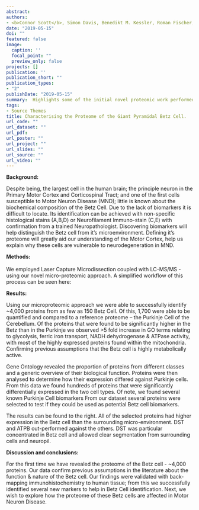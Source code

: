 ```yaml
---
abstract:
authors:
- <b>Connor Scott</b>, Simon Davis, Benedikt M. Kessler, Roman Fischer, Olaf Ansorge
date: "2019-05-15"
doi: ""
featured: false
image:
  caption: ''
  focal_point: ""
  preview_only: false
projects: []
publication: ''
publication_short: ""
publication_types:
- "2"
publishDate: "2019-05-15" 
summary:  Highlights some of the initial novel proteomic work performed on Betz cell. <b><i> Poster - University of Oxford’s Medical Science Division D.Phil Day 2019</i></b>
tags:
- Source Themes
title: Characterising the Proteome of the Giant Pyramidal Betz Cell. 
url_code: ""
url_dataset: ""
url_pdf: 
url_poster: ""
url_project: ""
url_slides: ""
url_source: ""
url_video: ""
---
```

<b>Background:</b>

Despite being, the largest cell in the human brain; the principle neuron in the Primary Motor Cortex and Corticospinal Tract; and one of the first cells susceptible to Motor Neuron Disease (MND); little is known about the biochemical composition of the Betz Cell.
Due to the lack of biomarkers it is difficult to locate. Its identification can be achieved with non-specific histological stains (A,B,D) or Neurofilament Immuno-stain (C,E) with confirmation from a trained Neuropathologist.
Discovering biomarkers will help distinguish the Betz cell from it’s microenvironment. Defining it’s proteome will greatly aid our understanding of the Motor Cortex, help us explain why these cells are vulnerable to neurodegeneration in MND. 

<b>Methods:</b><br>
<br>
We employed Laser Capture Microdissection coupled with LC-MS/MS - using our novel micro-proteomic approach. A simplified workflow of this process can be seen here: 
<br>

<b>Results:</b>

Using our microproteomic approach we were able to successfully identify ~4,000 proteins from as few as 150 Betz Cell. Of this, 1,700 were able to be quantified and compared to a reference proteome – the Purkinje Cell of the Cerebellum. Of the proteins that were found to be significantly higher in the Betz than in the Purkinje we observed >5 fold increase in GO terms relating to glycolysis, ferric iron transport, NADH dehydrogenase & ATPase activity, with most of the highly expressed proteins found within the mitochondria. Confirming previous assumptions that the Betz cell is highly metabolically active. 

Gene Ontology revealed the proportion of proteins from different classes and a generic overview of their biological function.
Proteins were then analysed to determine how their expression differed against Purkinje cells. From this data we found hundreds of proteins that were significantly differentially expressed in the two cell types.  Of note, we found several known Purkinje Cell biomarkers
From our dataset several proteins were selected to test if
they could be used as potential Betz cell biomarkers. 

The results can be found to the right. All of the selected proteins had higher expression in the Betz cell than the surrounding micro-environment. DST and ATPB out-performed against the others. DST was particular concentrated in Betz cell and allowed clear segmentation from surrounding cells and neuropil.

<b>Discussion and conclusions:</b><br>

For the first time we have revealed the proteome of the Betz cell - ~4,000 proteins. Our data  confirm previous assumptions in the literature about the function & nature of the Betz cell. Our findings were validated with back-mapping immunohistochemistry to human tissue; from this we successfully identified several new markers to help in Betz Cell identification. Next, we wish to explore how the proteome of these Betz cells are affected in Motor Neuron Disease. 
